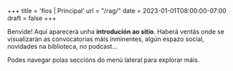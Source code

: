 +++
title = 'fíos | Principal'
url = "/rag/"
date = 2023-01-01T08:00:00-07:00
draft = false
+++

Benvide! Aquí aparecerá unha **introdución ao sitio**. Haberá ventás onde se visualizarán as convocatorias máis inminentes, algún espazo social, novidades na biblioteca, no podcast...

Podes navegar polas seccións do menú lateral para explorar máis.